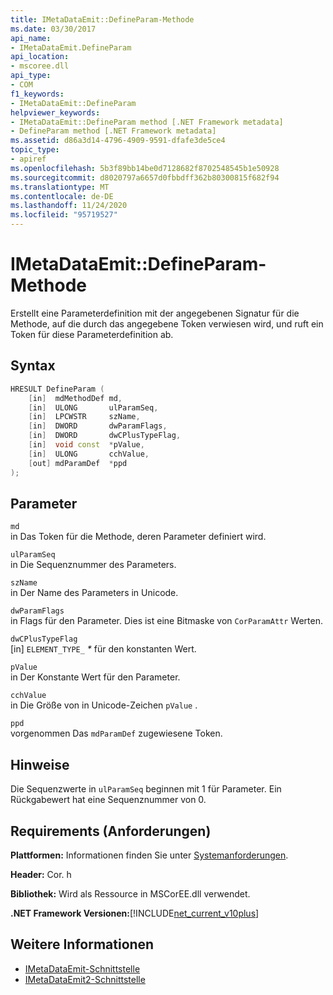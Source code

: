 ```yaml
---
title: IMetaDataEmit::DefineParam-Methode
ms.date: 03/30/2017
api_name:
- IMetaDataEmit.DefineParam
api_location:
- mscoree.dll
api_type:
- COM
f1_keywords:
- IMetaDataEmit::DefineParam
helpviewer_keywords:
- IMetaDataEmit::DefineParam method [.NET Framework metadata]
- DefineParam method [.NET Framework metadata]
ms.assetid: d86a3d14-4796-4909-9591-dfafe3de5ce4
topic_type:
- apiref
ms.openlocfilehash: 5b3f89bb14be0d7128682f8702548545b1e50928
ms.sourcegitcommit: d8020797a6657d0fbbdff362b80300815f682f94
ms.translationtype: MT
ms.contentlocale: de-DE
ms.lasthandoff: 11/24/2020
ms.locfileid: "95719527"
---
```

# <a name="imetadataemitdefineparam-method"></a>IMetaDataEmit::DefineParam-Methode

Erstellt eine Parameterdefinition mit der angegebenen Signatur für die Methode, auf die durch das angegebene Token verwiesen wird, und ruft ein Token für diese Parameterdefinition ab.  
  
## <a name="syntax"></a>Syntax  
  
```cpp  
HRESULT DefineParam (  
    [in]  mdMethodDef md,
    [in]  ULONG       ulParamSeq,
    [in]  LPCWSTR     szName,
    [in]  DWORD       dwParamFlags,
    [in]  DWORD       dwCPlusTypeFlag,
    [in]  void const  *pValue,  
    [in]  ULONG       cchValue,
    [out] mdParamDef  *ppd
);  
```  
  
## <a name="parameters"></a>Parameter  

 `md`  
 in Das Token für die Methode, deren Parameter definiert wird.  
  
 `ulParamSeq`  
 in Die Sequenznummer des Parameters.  
  
 `szName`  
 in Der Name des Parameters in Unicode.  
  
 `dwParamFlags`  
 in Flags für den Parameter. Dies ist eine Bitmaske von `CorParamAttr` Werten.  
  
 `dwCPlusTypeFlag`  
 [in] `ELEMENT_TYPE_` *\** für den konstanten Wert.  
  
 `pValue`  
 in Der Konstante Wert für den Parameter.  
  
 `cchValue`  
 in Die Größe von in Unicode-Zeichen `pValue` .  
  
 `ppd`  
 vorgenommen Das `mdParamDef` zugewiesene Token.  
  
## <a name="remarks"></a>Hinweise  

 Die Sequenzwerte in `ulParamSeq` beginnen mit 1 für Parameter. Ein Rückgabewert hat eine Sequenznummer von 0.  
  
## <a name="requirements"></a>Requirements (Anforderungen)  

 **Plattformen:** Informationen finden Sie unter [Systemanforderungen](../../get-started/system-requirements.md).  
  
 **Header:** Cor. h  
  
 **Bibliothek:** Wird als Ressource in MSCorEE.dll verwendet.  
  
 **.NET Framework Versionen:**[!INCLUDE[net_current_v10plus](../../../../includes/net-current-v10plus-md.md)]  
  
## <a name="see-also"></a>Weitere Informationen

- [IMetaDataEmit-Schnittstelle](imetadataemit-interface.md)
- [IMetaDataEmit2-Schnittstelle](imetadataemit2-interface.md)
